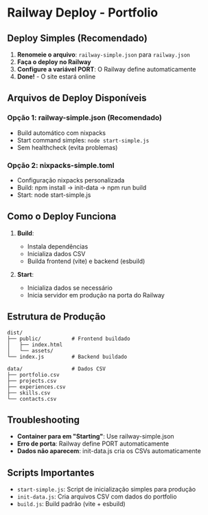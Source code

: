 # Railway Deploy - Portfolio

## Deploy Simples (Recomendado)

1. **Renomeie o arquivo**: `railway-simple.json` para `railway.json`
2. **Faça o deploy no Railway**
3. **Configure a variável PORT**: O Railway define automaticamente
4. **Done!** - O site estará online

## Arquivos de Deploy Disponíveis

### Opção 1: railway-simple.json (Recomendado)
- Build automático com nixpacks
- Start command simples: `node start-simple.js`
- Sem healthcheck (evita problemas)

### Opção 2: nixpacks-simple.toml
- Configuração nixpacks personalizada
- Build: npm install → init-data → npm run build
- Start: node start-simple.js

## Como o Deploy Funciona

1. **Build**: 
   - Instala dependências
   - Inicializa dados CSV
   - Builda frontend (vite) e backend (esbuild)

2. **Start**:
   - Inicializa dados se necessário
   - Inicia servidor em produção na porta do Railway

## Estrutura de Produção

```
dist/
├── public/          # Frontend buildado
│   ├── index.html
│   └── assets/
└── index.js         # Backend buildado

data/                # Dados CSV
├── portfolio.csv
├── projects.csv
├── experiences.csv
├── skills.csv
└── contacts.csv
```

## Troubleshooting

- **Container para em "Starting"**: Use railway-simple.json
- **Erro de porta**: Railway define PORT automaticamente
- **Dados não aparecem**: init-data.js cria os CSVs automaticamente

## Scripts Importantes

- `start-simple.js`: Script de inicialização simples para produção
- `init-data.js`: Cria arquivos CSV com dados do portfolio
- `build.js`: Build padrão (vite + esbuild)